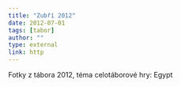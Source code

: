 ```yaml
---
title: "Zubří 2012"
date: 2012-07-01
tags: [tabor]
author: ""
type: external
link: http
---
```


Fotky z tábora 2012, téma celotáborové hry: Egypt
